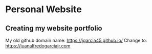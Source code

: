 # Personal Website

## Creating my website portfolio
My old github domain name: https://jgarcia45.github.io/
Change to: https://juanalfredogarciajr.com
